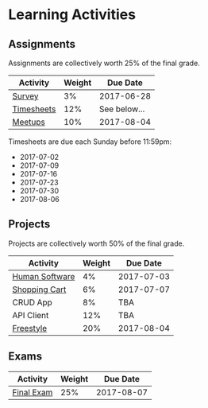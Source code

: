 # Learning Activities

## Assignments

Assignments are collectively worth 25% of the final grade.

Activity | Weight | Due Date
--- | --- | ---
[Survey](/assignments/survey/assignment.md) | 3% | 2017-06-28
[Timesheets](/assignments/timesheets/assignment.md) | 12% | See below...
[Meetups](/assignments/meetups/assignment.md) | 10% | 2017-08-04

Timesheets are due each Sunday before 11:59pm:

  + 2017-07-02
  + 2017-07-09
  + 2017-07-16
  + 2017-07-23
  + 2017-07-30
  + 2017-08-06

## Projects

Projects are collectively worth 50% of the final grade.

Activity | Weight | Due Date
--- | --- | ---
[Human Software](/projects/human-software/project.md) | 4% | 2017-07-03
[Shopping Cart](/projects/shopping-cart/project.md) | 6% | 2017-07-07
CRUD App | 8% | TBA
API Client | 12% | TBA
[Freestyle](/projects/freestyle/project.md) | 20% | 2017-08-04

## Exams

Activity | Weight | Due Date
--- | --- | ---
[Final Exam](/exams/final/exam.md) | 25% | 2017-08-07
